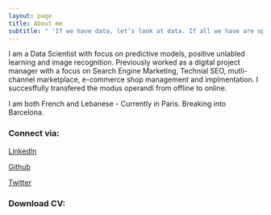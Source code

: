 ```yaml
---
layout: page
title: About me
subtitle: " 'If we have data, let’s look at data. If all we have are opinions, let’s go with mine.' "
---
```


I am a Data Scientist with focus on predictive models, positive unlabled learning and image recognition. Previously worked as a digital project manager with a focus on Search Engine Marketing, Technial SEO, mutli-channel marketplace, e-commerce shop management and implmentation. I succesffully transfered the modus operandi from offline to online.

I am both French and Lebanese - Currently in Paris. Breaking into Barcelona.

### Connect via:

<a href="https://www.linkedin.com/in/mohamad-ali-nasser-data-scientist/" title="LinkedIn"><i class="fa fa-linkedin"></i></a>
 [LinkedIn](https://www.linkedin.com/in/mohamad-ali-nasser-data-scientist/)

<a href="https://github.com/mohamad-ali-nasser" title="Github"><i class="fa fa-github"></i></a> [Github](https://github.com/mohamad-ali-nasser)

<a href="https://twitter.com/mhd_ali_nasser" title="Twitter"><i class="fa fa-twitter"></i></a> [Twitter](https://twitter.com/mhd_ali_nasser)


### Download CV:




